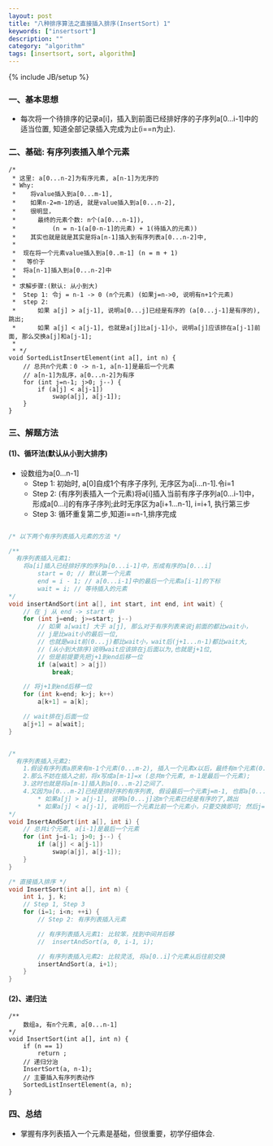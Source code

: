 ```yaml
---
layout: post
title: "八种排序算法之直接插入排序(InsertSort) 1"
keywords: ["insertsort"]
description: ""
category: "algorithm"
tags: [insertsort, sort, algorithm]
---
```

{% include JB/setup %}

### 一、基本思想
* 每次将一个待排序的记录a[i]，插入到前面已经排好序的子序列a[0...i-1]中的适当位置, 知道全部记录插入完成为止(i==n为止).

### 二、基础: 有序列表插入单个元素

```
/*
 * 这里: a[0...n-2]为有序元素, a[n-1]为无序的
 * Why:
 *    将value插入到a[0...m-1], 
 *    如果n-2=m-1的话, 就是value插入到a[0...n-2],
 *    很明显，
 *      最终的元素个数: n个(a[0...n-1]), 
 *          (n = n-1(a[0-n-1]的元素) + 1(待插入的元素)) 
 *    其实也就是就是其实是将a[n-1]插入到有序列表a[0...n-2]中, 
 *
 *  现在将一个元素value插入到a[0..m-1] (n = m + 1)
 *   等价于
 *  将a[n-1]插入到a[0...n-2]中
 *
 * 求解步骤:(默认: 从小到大)
 *  Step 1: 令j = n-1 -> 0 (n个元素) (如果j=n->0, 说明有n+1个元素)
 *  step 2:
 *      如果 a[j] > a[j-1], 说明a[0...j]已经是有序的 (a[0...j-1]是有序的), 跳出;
 *      如果 a[j] < a[j-1], 也就是a[j]比a[j-1]小, 说明a[j]应该排在a[j-1]前面, 那么交换a[j]和a[j-1];
 *
 * */
void SortedListInsertElement(int a[], int n) {
    // 总共n个元素：0 -> n-1, a[n-1]是最后一个元素
    // a[n-1]为乱序，a[0...n-2]为有序
    for (int j=n-1; j>0; j--) {
        if (a[j] < a[j-1])
            swap(a[j], a[j-1]);
    }
}
```

### 三、解题方法

#### (1)、循环法(默认从小到大排序)

* 设数组为a[0...n-1]
    * Step 1: 初始时, a[0]自成1个有序子序列, 无序区为a[i...n-1].令i=1
    * Step 2: (有序列表插入一个元素)将a[i]插入当前有序子序列a[0...i-1]中，形成a[0...i]的有序子序列;此时无序区为a[i+1...n-1], i=i+1, 执行第三步
    * Step 3: 循环重复第二步,知道i==n-1,排序完成

```c

/* 以下两个有序列表插入元素的方法 */

/**
  有序列表插入元素1:
    将a[i]插入已经排好序的序列a[0...i-1]中，形成有序的a[0...i]
        start = 0; // 默认第一个元素
        end = i - 1; // a[0...i-1]中的最后一个元素a[i-1]的下标
        wait = i; // 等待插入的元素
*/
void insertAndSort(int a[], int start, int end, int wait) {
    // 在 j 从 end -> start 中
    for (int j=end; j>=start; j--)
        // 如果 a[wait] 大于 a[j], 那么对于有序列表来说j前面的都比wait小，
        // j是比wait小的最后一位,
        // 也就是wait前(0...j)都比wait小，wait后(j+1...n-1)都比wait大, 
        // (从小到大排序)说明wait应该排在j后面以为,也就是j+1位,
        // 但是前提要先把j+1到end后移一位
        if (a[wait] > a[j])
            break;

    // 将j+1到end后移一位
    for (int k=end; k>j; k++)
        a[k+1] = a[k];

    // wait排在j后面一位
    a[j+1] = a[wait];
}


/*
  有序列表插入元素2:
    1.假设有序列表a原来有m-1个元素(0...m-2), 插入一个元素x以后，最终有m个元素(0...m-1); 
    2.那么不妨在插入之前，将x写成a[m-1]=x (总共m个元素, m-1是最后一个元素);
    3.这时也就是将a[m-1]插入到a[0...m-2]之间了.
    4.又因为a[0...m-2]已经是排好序的有序列表, 假设最后一个元素j=m-1, 也即a[0...j-1]是有序的, 那么只要
        * 如果a[j] > a[j-1], 说明a[0...j]这m个元素已经是有序的了,跳出
        * 如果a[j] < a[j-1], 说明后一个元素比前一个元素小，只要交换即可; 然后j=j-1, 重复重复该步骤(4)
*/
void InsertAndSort(int a[], int i) {
    // 总共i个元素, a[i-1]是最后一个元素
    for (int j=i-1; j>0; j--) {
        if (a[j] < a[j-1])
            swap(a[j], a[j-1]);
    }
}

/* 直接插入排序 */
void InsertSort(int a[], int n) {
    int i, j, k;
    // Step 1, Step 3
    for (i=1; i<n; ++i) {
        // Step 2: 有序列表插入元素

        // 有序列表插入元素1: 比较笨，找到中间并后移
        //  insertAndSort(a, 0, i-1, i);

        // 有序列表插入元素2: 比较灵活, 将a[0..i]个元素从后往前交换
        insertAndSort(a, i+1);
    }
}
```

#### (2)、递归法

```
/**
    数组a, 有n个元素, a[0...n-1]
*/
void InsertSort(int a[], int n) {
    if (n == 1)
        return ;
    // 递归分治
    InsertSort(a, n-1);
    // 主要插入有序列表动作
    SortedListInsertElement(a, n);
}
```

### 四、总结
* 掌握有序列表插入一个元素是基础，但很重要，初学仔细体会.
